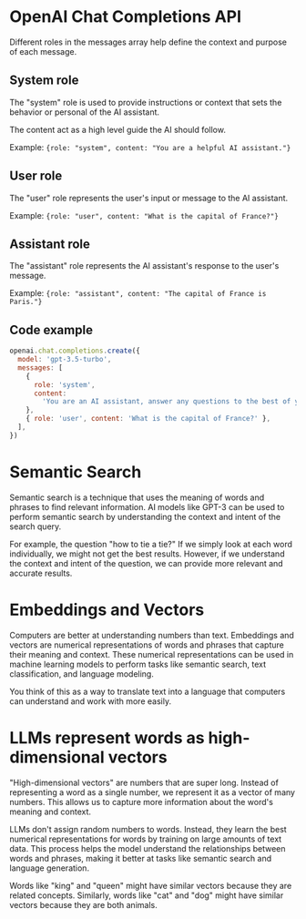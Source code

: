 # OpenAI Chat Completions API

Different roles in the messages array help define the context and purpose of each message.

## System role

The "system" role is used to provide instructions or context that sets the behavior or personal of the AI assistant.

The content act as a high level guide the AI should follow.

Example: `{role: "system", content: "You are a helpful AI assistant."}`

## User role

The "user" role represents the user's input or message to the AI assistant.

Example: `{role: "user", content: "What is the capital of France?"}`

## Assistant role

The "assistant" role represents the AI assistant's response to the user's message.

Example: `{role: "assistant", content: "The capital of France is Paris."}`

## Code example

```js
openai.chat.completions.create({
  model: 'gpt-3.5-turbo',
  messages: [
    {
      role: 'system',
      content:
        'You are an AI assistant, answer any questions to the best of your ability.',
    },
    { role: 'user', content: 'What is the capital of France?' },
  ],
})
```

# Semantic Search

Semantic search is a technique that uses the meaning of words and phrases to find relevant information. AI models like GPT-3 can be used to perform semantic search by understanding the context and intent of the search query.

For example, the question "how to tie a tie?" If we simply look at each word individually, we might not get the best results. However, if we understand the context and intent of the question, we can provide more relevant and accurate results.

# Embeddings and Vectors

Computers are better at understanding numbers than text. Embeddings and vectors are numerical representations of words and phrases that capture their meaning and context. These numerical representations can be used in machine learning models to perform tasks like semantic search, text classification, and language modeling.

You think of this as a way to translate text into a language that computers can understand and work with more easily.

# LLMs represent words as high-dimensional vectors

"High-dimensional vectors" are numbers that are super long. Instead of representing a word as a single number, we represent it as a vector of many numbers. This allows us to capture more information about the word's meaning and context.

LLMs don't assign random numbers to words. Instead, they learn the best numerical representations for words by training on large amounts of text data. This process helps the model understand the relationships between words and phrases, making it better at tasks like semantic search and language generation.

Words like "king" and "queen" might have similar vectors because they are related concepts. Similarly, words like "cat" and "dog" might have similar vectors because they are both animals.
